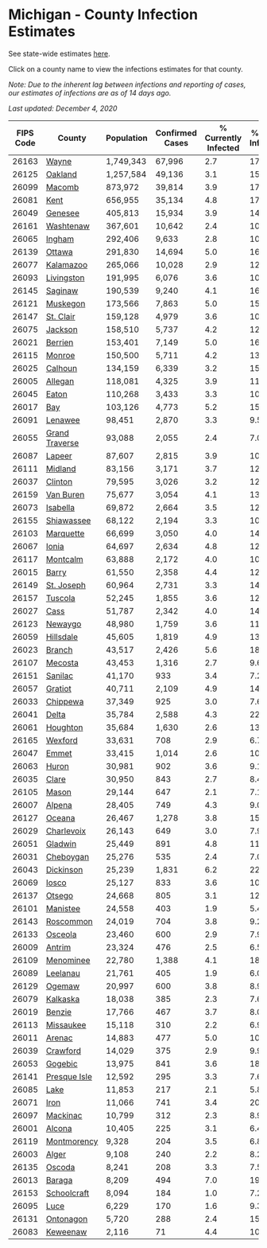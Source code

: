 # Michigan - County Infection Estimates

See state-wide estimates [here](/infections/us-mi).

Click on a county name to view the infections estimates for that county.

*Note: Due to the inherent lag between infections and reporting of cases, our estimates of infections are as of 14 days ago.*

*Last updated: December 4, 2020*

|   FIPS Code |                           County |   Population |   Confirmed Cases |   % Currently Infected |   % Total Infected |
|-------------|----------------------------------|--------------|-------------------|------------------------|--------------------|
|       26163 |                   [Wayne](wayne) |    1,749,343 |            67,996 |                    2.7 |               17.6 |
|       26125 |               [Oakland](oakland) |    1,257,584 |            49,136 |                    3.1 |               15.8 |
|       26099 |                 [Macomb](macomb) |      873,972 |            39,814 |                    3.9 |               17.5 |
|       26081 |                     [Kent](kent) |      656,955 |            35,134 |                    4.8 |               17.8 |
|       26049 |               [Genesee](genesee) |      405,813 |            15,934 |                    3.9 |               14.4 |
|       26161 |           [Washtenaw](washtenaw) |      367,601 |            10,642 |                    2.4 |               10.9 |
|       26065 |                 [Ingham](ingham) |      292,406 |             9,633 |                    2.8 |               10.9 |
|       26139 |                 [Ottawa](ottawa) |      291,830 |            14,694 |                    5.0 |               16.2 |
|       26077 |           [Kalamazoo](kalamazoo) |      265,066 |            10,028 |                    2.9 |               12.4 |
|       26093 |         [Livingston](livingston) |      191,995 |             6,076 |                    3.6 |               10.9 |
|       26145 |               [Saginaw](saginaw) |      190,539 |             9,240 |                    4.1 |               16.5 |
|       26121 |             [Muskegon](muskegon) |      173,566 |             7,863 |                    5.0 |               15.1 |
|       26147 |           [St. Clair](st.-clair) |      159,128 |             4,979 |                    3.6 |               10.8 |
|       26075 |               [Jackson](jackson) |      158,510 |             5,737 |                    4.2 |               12.2 |
|       26021 |               [Berrien](berrien) |      153,401 |             7,149 |                    5.0 |               16.0 |
|       26115 |                 [Monroe](monroe) |      150,500 |             5,711 |                    4.2 |               13.0 |
|       26025 |               [Calhoun](calhoun) |      134,159 |             6,339 |                    3.2 |               15.5 |
|       26005 |               [Allegan](allegan) |      118,081 |             4,325 |                    3.9 |               11.8 |
|       26045 |                   [Eaton](eaton) |      110,268 |             3,433 |                    3.3 |               10.2 |
|       26017 |                       [Bay](bay) |      103,126 |             4,773 |                    5.2 |               15.3 |
|       26091 |               [Lenawee](lenawee) |       98,451 |             2,870 |                    3.3 |                9.5 |
|       26055 | [Grand Traverse](grand-traverse) |       93,088 |             2,055 |                    2.4 |                7.0 |
|       26087 |                 [Lapeer](lapeer) |       87,607 |             2,815 |                    3.9 |               10.7 |
|       26111 |               [Midland](midland) |       83,156 |             3,171 |                    3.7 |               12.5 |
|       26037 |               [Clinton](clinton) |       79,595 |             3,026 |                    3.2 |               12.4 |
|       26159 |           [Van Buren](van-buren) |       75,677 |             3,054 |                    4.1 |               13.0 |
|       26073 |             [Isabella](isabella) |       69,872 |             2,664 |                    3.5 |               12.2 |
|       26155 |         [Shiawassee](shiawassee) |       68,122 |             2,194 |                    3.3 |               10.9 |
|       26103 |           [Marquette](marquette) |       66,699 |             3,050 |                    4.0 |               14.5 |
|       26067 |                   [Ionia](ionia) |       64,697 |             2,634 |                    4.8 |               12.9 |
|       26117 |             [Montcalm](montcalm) |       63,888 |             2,172 |                    4.0 |               10.8 |
|       26015 |                   [Barry](barry) |       61,550 |             2,358 |                    4.4 |               12.1 |
|       26149 |         [St. Joseph](st.-joseph) |       60,964 |             2,731 |                    3.3 |               14.2 |
|       26157 |               [Tuscola](tuscola) |       52,245 |             1,855 |                    3.6 |               12.1 |
|       26027 |                     [Cass](cass) |       51,787 |             2,342 |                    4.0 |               14.5 |
|       26123 |               [Newaygo](newaygo) |       48,980 |             1,759 |                    3.6 |               11.2 |
|       26059 |           [Hillsdale](hillsdale) |       45,605 |             1,819 |                    4.9 |               13.8 |
|       26023 |                 [Branch](branch) |       43,517 |             2,426 |                    5.6 |               18.0 |
|       26107 |               [Mecosta](mecosta) |       43,453 |             1,316 |                    2.7 |                9.6 |
|       26151 |               [Sanilac](sanilac) |       41,170 |               933 |                    3.4 |                7.2 |
|       26057 |               [Gratiot](gratiot) |       40,711 |             2,109 |                    4.9 |               14.0 |
|       26033 |             [Chippewa](chippewa) |       37,349 |               925 |                    3.0 |                7.6 |
|       26041 |                   [Delta](delta) |       35,784 |             2,588 |                    4.3 |               22.4 |
|       26061 |             [Houghton](houghton) |       35,684 |             1,630 |                    2.6 |               13.6 |
|       26165 |               [Wexford](wexford) |       33,631 |               708 |                    2.9 |                6.7 |
|       26047 |                   [Emmet](emmet) |       33,415 |             1,014 |                    2.6 |               10.1 |
|       26063 |                   [Huron](huron) |       30,981 |               902 |                    3.6 |                9.1 |
|       26035 |                   [Clare](clare) |       30,950 |               843 |                    2.7 |                8.4 |
|       26105 |                   [Mason](mason) |       29,144 |               647 |                    2.1 |                7.1 |
|       26007 |                 [Alpena](alpena) |       28,405 |               749 |                    4.3 |                9.0 |
|       26127 |                 [Oceana](oceana) |       26,467 |             1,278 |                    3.8 |               15.4 |
|       26029 |         [Charlevoix](charlevoix) |       26,143 |               649 |                    3.0 |                7.9 |
|       26051 |               [Gladwin](gladwin) |       25,449 |               891 |                    4.8 |               11.1 |
|       26031 |           [Cheboygan](cheboygan) |       25,276 |               535 |                    2.4 |                7.0 |
|       26043 |           [Dickinson](dickinson) |       25,239 |             1,831 |                    6.2 |               22.6 |
|       26069 |                   [Iosco](iosco) |       25,127 |               833 |                    3.6 |               10.8 |
|       26137 |                 [Otsego](otsego) |       24,668 |               805 |                    3.1 |               12.4 |
|       26101 |             [Manistee](manistee) |       24,558 |               403 |                    1.9 |                5.4 |
|       26143 |           [Roscommon](roscommon) |       24,019 |               704 |                    3.8 |                9.2 |
|       26133 |               [Osceola](osceola) |       23,460 |               600 |                    2.9 |                7.9 |
|       26009 |                 [Antrim](antrim) |       23,324 |               476 |                    2.5 |                6.5 |
|       26109 |           [Menominee](menominee) |       22,780 |             1,388 |                    4.1 |               18.7 |
|       26089 |             [Leelanau](leelanau) |       21,761 |               405 |                    1.9 |                6.0 |
|       26129 |                 [Ogemaw](ogemaw) |       20,997 |               600 |                    3.8 |                8.9 |
|       26079 |             [Kalkaska](kalkaska) |       18,038 |               385 |                    2.3 |                7.6 |
|       26019 |                 [Benzie](benzie) |       17,766 |               467 |                    3.7 |                8.0 |
|       26113 |           [Missaukee](missaukee) |       15,118 |               310 |                    2.2 |                6.9 |
|       26011 |                 [Arenac](arenac) |       14,883 |               477 |                    5.0 |               10.7 |
|       26039 |             [Crawford](crawford) |       14,029 |               375 |                    2.9 |                9.9 |
|       26053 |               [Gogebic](gogebic) |       13,975 |               841 |                    3.6 |               18.4 |
|       26141 |     [Presque Isle](presque-isle) |       12,592 |               295 |                    3.3 |                7.6 |
|       26085 |                     [Lake](lake) |       11,853 |               217 |                    2.1 |                5.8 |
|       26071 |                     [Iron](iron) |       11,066 |               741 |                    3.4 |               20.6 |
|       26097 |             [Mackinac](mackinac) |       10,799 |               312 |                    2.3 |                8.9 |
|       26001 |                 [Alcona](alcona) |       10,405 |               225 |                    3.1 |                6.4 |
|       26119 |       [Montmorency](montmorency) |        9,328 |               204 |                    3.5 |                6.8 |
|       26003 |                   [Alger](alger) |        9,108 |               240 |                    2.2 |                8.2 |
|       26135 |                 [Oscoda](oscoda) |        8,241 |               208 |                    3.3 |                7.5 |
|       26013 |                 [Baraga](baraga) |        8,209 |               494 |                    7.0 |               19.4 |
|       26153 |       [Schoolcraft](schoolcraft) |        8,094 |               184 |                    1.0 |                7.2 |
|       26095 |                     [Luce](luce) |        6,229 |               170 |                    1.6 |                9.3 |
|       26131 |           [Ontonagon](ontonagon) |        5,720 |               288 |                    2.4 |               15.9 |
|       26083 |             [Keweenaw](keweenaw) |        2,116 |                71 |                    4.4 |               10.9 |